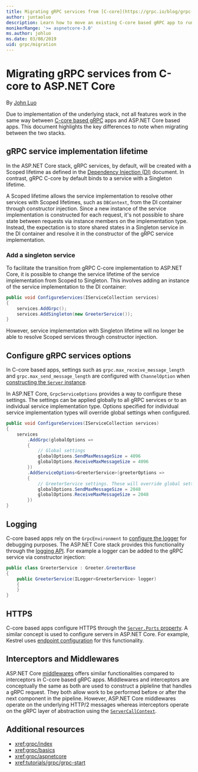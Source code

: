 ```yaml
---
title: Migrating gRPC services from [C-core](https://grpc.io/blog/grpc-stacks) to ASP.NET Core
author: juntaoluo
description: Learn how to move an existing C-core based gRPC app to run on top of ASP.NET Core stack.
monikerRange: '>= aspnetcore-3.0'
ms.author: johluo
ms.date: 03/08/2019
uid: grpc/migration
---
```

# Migrating gRPC services from C-core to ASP.NET Core

By [John Luo](https://github.com/juntaoluo)

Due to implementation of the underlying stack, not all features work in the same way between [C-core based gRPC](https://grpc.io/blog/grpc-stacks) apps and ASP.NET Core based apps. This document highlights the key differences to note when migrating between the two stacks.

## gRPC service implementation lifetime

In the ASP.NET Core stack, gRPC services, by default, will be created with a Scoped lifetime as defined in the [Dependency Injection (DI)](xref:fundamentals/dependency-injection) document. In contrast, gRPC C-core by default binds to a service with a Singleton lifetime.

A Scoped lifetime allows the service implementation to resolve other services with Scoped lifetimes, such as `DBContext`, from the DI container through constructor injection. Since a new instance of the service implementation is constructed for each request, it's not possible to share state between requests via instance members on the implementation type. Instead, the expectation is to store shared states in a Singleton service in the DI container and resolve it in the constructor of the gRPC service implementation.

### Add a singleton service

To facilitate the transition from gRPC C-core implementation to ASP.NET Core, it is possible to change the service lifetime of the service implementation from Scoped to Singleton. This involves adding an instance of the service implementation to the DI container:

```csharp
public void ConfigureServices(IServiceCollection services)
{
    services.AddGrpc();
    services.AddSingleton(new GreeterService());
}
```

However, service implementation with Singleton lifetime will no longer be able to resolve Scoped services through constructor injection.

## Configure gRPC services options

In C-core based apps, settings such as `grpc.max_receive_message_length` and `grpc.max_send_message_length` are configured with `ChannelOption` when [constructing the `Server` instance](https://grpc.io/grpc/csharp/api/Grpc.Core.Server.html#Grpc_Core_Server__ctor_System_Collections_Generic_IEnumerable_Grpc_Core_ChannelOption__).

In ASP.NET Core, `GrpcServiceOptions` provides a way to configure these settings. The settings can be applied globally to all gRPC services or to an individual service implementation type. Options specified for individual service implementation types will override global settings when configured.

```csharp
public void ConfigureServices(IServiceCollection services)
{
    services
        .AddGrpc(globalOptions =>
        {
            // Global settings
            globalOptions.SendMaxMessageSize = 4096
            globalOptions.ReceiveMaxMessageSize = 4096
        })
        .AddServiceOptions<GreeterService>(greeterOptions =>
        {
            // GreeterService settings. These will override global settings
            globalOptions.SendMaxMessageSize = 2048
            globalOptions.ReceiveMaxMessageSize = 2048
        })
}
```

## Logging

C-core based apps rely on the `GrpcEnvironment` to [configure the logger](https://grpc.io/grpc/csharp/api/Grpc.Core.GrpcEnvironment.html?q=size#Grpc_Core_GrpcEnvironment_SetLogger_Grpc_Core_Logging_ILogger_) for debugging purposes. The ASP.NET Core stack provides this functionality through the [logging API](xref:fundamentals/logging/index). For example a logger can be added to the gRPC service via constructor injection:

```csharp
public class GreeterService : Greeter.GreeterBase
{
    public GreeterService(ILogger<GreeterService> logger)
    {
    }
}
```

## HTTPS

C-core based apps configure HTTPS through the [`Server.Ports` property](https://grpc.io/grpc/csharp/api/Grpc.Core.Server.html#Grpc_Core_Server_Ports). A similar concept is used to configure servers in ASP.NET Core. For example, Kestrel uses [endpoint configuration](xref:fundamentals/servers/kestrel#endpoint-configuration) for this functionality.

## Interceptors and Middlewares

ASP.NET Core [middlewares](xref:fundamentals/middleware/index) offers similar functionalities compared to interceptors in C-core based gRPC apps. Middlewares and interceptors are conceptually the same as both are used to construct a pipleline that handles a gRPC request. They both allow work to be performed before or after the next component in the pipeline. However, ASP.NET Core middlewares operate on the underlying HTTP/2 messages whereas interceptors operate on the gRPC layer of abstraction using the [`ServerCallContext`](https://grpc.io/grpc/csharp/api/Grpc.Core.ServerCallContext.html).

## Additional resources

* <xref:grpc/index>
* <xref:grpc/basics>
* <xref:grpc/aspnetcore>
* <xref:tutorials/grpc/grpc-start>